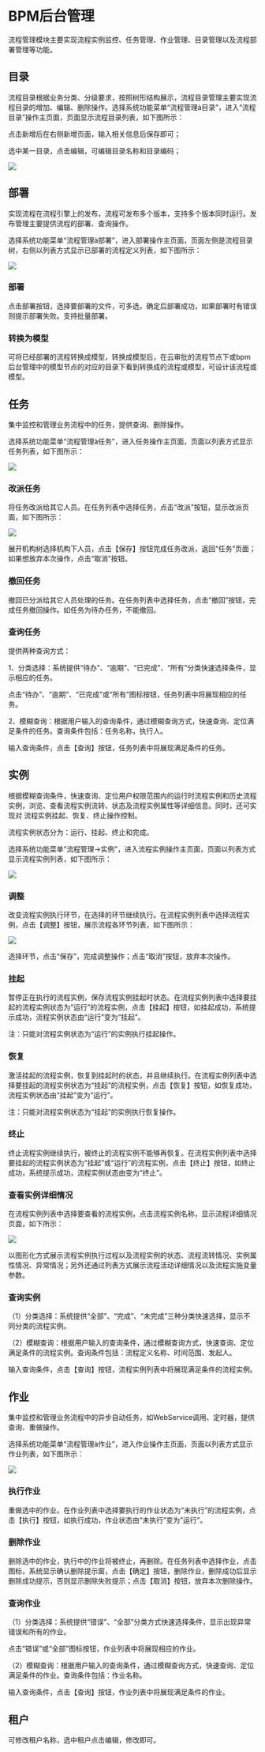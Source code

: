 # BPM后台管理

流程管理模块主要实现流程实例监控、任务管理、作业管理、目录管理以及流程部署管理等功能。

## 目录

流程目录根据业务分类、分级要求，按照树形结构展示，流程目录管理主要实现流程目录的增加、编辑、删除操作。选择系统功能菜单“流程管理à目录”，进入“流程目录”操作主页面，页面显示流程目录列表，如下图所示：

点击新增后在右侧新增页面，输入相关信息后保存即可；

选中某一目录，点击编辑，可编辑目录名称和目录编码；

![](/articles/approval/2-/images/image42.png)

## 部署

实现流程在流程引擎上的发布，流程可发布多个版本，支持多个版本同时运行。发布管理主要提供流程的部署、查询操作。

选择系统功能菜单“流程管理à部署”，进入部署操作主页面，页面左侧是流程目录树，右侧以列表方式显示已部署的流程定义列表，如下图所示：

![](/articles/approval/2-/images/image43.png)

### 部署

点击部署按钮，选择要部署的文件，可多选，确定后部署成功，如果部署时有错误则提示部署失败。支持批量部署。 

### 转换为模型

可将已经部署的流程转换成模型，转换成模型后，在云审批的流程节点下或bpm后台管理中的模型节点的对应的目录下看到转换成的流程或模型，可设计该流程或模型。


## 任务

集中监控和管理业务流程中的任务，提供查询、删除操作。

选择系统功能菜单“流程管理à任务”，进入任务操作主页面，页面以列表方式显示任务列表，如下图所示： 

![](/articles/approval/2-/images/image44.png)

### 改派任务

将任务改派给其它人员。在任务列表中选择任务，点击“改派”按钮，显示改派页面，如下图所示：

![](/articles/approval/2-/images/image45.png)

展开机构树选择机构下人员，点击【保存】按钮完成任务改派，返回“任务”页面；如果想放弃本次操作，点击“取消”按钮。

### 撤回任务

撤回已分派给其它人员处理的任务。在任务列表中选择任务，点击“撤回”按钮，完成任务撤回操作。如任务为待办任务，不能撤回。

### 查询任务

提供两种查询方式：

1、分类选择：系统提供“待办”、“逾期”、“已完成”、“所有”分类快速选择条件，显示相应的任务。

点击“待办”、“逾期”、“已完成”或“所有”图标按钮，任务列表中将展现相应的任务。

2、模糊查询：根据用户输入的查询条件，通过模糊查询方式，快速查询、定位满足条件的任务。查询条件包括：任务名称，执行人。

输入查询条件，点击【查询】按钮，任务列表中将展现满足条件的任务。

## 实例

根据模糊查询条件，快速查询、定位用户权限范围内的运行时流程实例和历史流程实例，浏览、查看流程实例流转、状态及流程实例属性等详细信息。同时，还可实现对
流程实例挂起、恢复、终止操作控制。


流程实例状态分为：运行、挂起、终止和完成。


选择系统功能菜单“流程管理→实例”，进入流程实例操作主页面，页面以列表方式显示流程实例列表，如下图所示：

![](/articles/approval/2-/images/image46.png)

### 调整

改变流程实例执行环节，在选择的环节继续执行。在流程实例列表中选择流程实例，点击【调整】按钮，展示流程各环节列表，如下图所示：

![](/articles/approval/2-/images/image47.png)

选择环节，点击“保存”，完成调整操作；点击“取消”按钮，放弃本次操作。

### 挂起

 暂停正在执行的流程实例，保存流程实例挂起时状态。在流程实例列表中选择要挂起的流程实例状态为“运行”的流程实例，点击【挂起】按钮，如挂起成功，系统提示成功，流程实例状态由“运行”变为“挂起”。 

注：只能对流程实例状态为“运行”的实例执行挂起操作。

### 恢复

激活挂起的流程实例，恢复到挂起时的状态，并且继续执行。在流程实例列表中选择要挂起的流程实例状态为“挂起”的流程实例，点击【恢复】按钮，如恢复成功，流程实例状态由“挂起”变为“运行”。

注：只能对流程实例状态为“挂起”的实例执行恢复操作。

### 终止

终止流程实例继续执行，被终止的流程实例不能够再恢复。在流程实例列表中选择要挂起的流程实例状态为“挂起”或“运行”的流程实例，点击【终止】按钮，如终止成功，系统提示成功，流程实例状态由变为“终止”。

### 查看实例详细情况

在流程实例列表中选择要查看的流程实例，点击流程实例名称，显示流程详细情况页面，如下所示：

![](/articles/approval/2-/images/image48.png)

以图形化方式展示流程实例执行过程以及流程实例的状态、流程流转情况、实例属性情况、异常情况；另外还通过列表方式展示流程活动详细情况以及流程实施变量参数。

### 查询实例


（1）分类选择：系统提供“全部”、“完成”、“未完成”三种分类快速选择，显示不同分类的流程实例。

（2）模糊查询：根据用户输入的查询条件，通过模糊查询方式，快速查询、定位满足条件的流程实例。查询条件包括：流程定义名称、时间范围、发起人。

输入查询条件，点击【查询】按钮，流程实例列表中将展现满足条件的流程实例。

## 作业

集中监控和管理业务流程中的异步自动任务，如WebService调用、定时器，提供查询、重做操作。

选择系统功能菜单“流程管理à作业”，进入作业操作主页面，页面以列表方式显示作业列表，如下图所示：

![](/articles/approval/2-/images/image49.png)

### 执行作业

重做选中的作业。在作业列表中选择要执行的作业状态为“未执行”的流程实例，点击【执行】按钮，如执行成功，作业状态由“未执行”变为”运行”。

### 删除作业

删除选中的作业，执行中的作业将被终止，再删除。在任务列表中选择作业，点击 图标，系统显示确认删除提示窗，点击【确定】按钮，删除作业，删除成功后显示删除成功提示，否则显示删除失败提示；点击【取消】按钮，放弃本次删除操作。

### 查询作业

（1）分类选择：系统提供“错误”、“全部”分类方式快速选择条件，显示出现异常错误和所有的作业。

点击“错误”或“全部”图标按钮，作业列表中将展现相应的作业。

（2）模糊查询：根据用户输入的查询条件，通过模糊查询方式，快速查询、定位满足条件的作业。查询条件包括：作业名称。

输入查询条件，点击【查询】按钮，作业列表中将展现满足条件的作业。

## 租户

可修改租户名称，选中租户点击编辑，修改即可。


